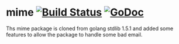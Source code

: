 # mime [![Build Status](https://travis-ci.org/cention-sany/mime.png?branch=master)](https://travis-ci.org/cention-sany/mime) [![GoDoc](https://godoc.org/github.com/cention-sany/mime?status.png)](https://godoc.org/github.com/cention-sany/mime)
Ths mime package is cloned from golang stdlib 1.5.1 and added some features 
to allow the package to handle some bad email.
